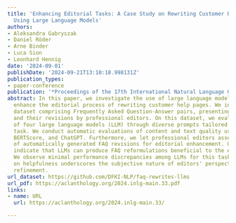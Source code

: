 ```yaml
---
title: 'Enhancing Editorial Tasks: A Case Study on Rewriting Customer Help Page Contents
  Using Large Language Models'
authors:
- Aleksandra Gabryszak
- Daniel Röder
- Arne Binder
- Luca Sion
- Leonhard Hennig
date: '2024-09-01'
publishDate: '2024-09-21T13:10:18.998131Z'
publication_types:
- paper-conference
publication: '*Proceedings of the 17th International Natural Language Generation Conference*'
abstract: In this paper, we investigate the use of large language models (LLMs) to
  enhance the editorial process of rewriting customer help pages. We introduce a German-language
  dataset comprising Frequently Asked Question-Answer pairs, presenting both raw drafts
  and their revisions by professional editors. On this dataset, we evaluate the performance
  of four large language models (LLM) through diverse prompts tailored for the rewriting
  task. We conduct automatic evaluations of content and text quality using ROUGE,
  BERTScore, and ChatGPT. Furthermore, we let professional editors assess the helpfulness
  of automatically generated FAQ revisions for editorial enhancement. Our findings
  indicate that LLMs can produce FAQ reformulations beneficial to the editorial process.
  We observe minimal performance discrepancies among LLMs for this task, and our survey
  on helpfulness underscores the subjective nature of editors' perspectives on editorial
  refinement.
url_dataset: https://github.com/DFKI-NLP/faq-rewrites-llms
url_pdf: https://aclanthology.org/2024.inlg-main.33.pdf 
links:
- name: URL
  url: https://aclanthology.org/2024.inlg-main.33/

---
```

